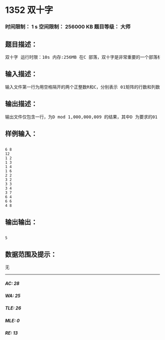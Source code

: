# 1352 双十字   
### 时间限制： 1 s     空间限制： 256000 KB     题目等级： 大师  
## 题目描述：  

<pre>
双十字 运行时限：10s 内存:256MB 在C 部落，双十字是非常重要的一个部落标志。所谓双十字，如下面两个例子，由两条水 平的和一条竖直的“1”线段组成，要求满足以下几个限制：  两条水平的线段不能在相邻的两行。  竖直线段上端必须严格高于两条水平线段，下端必须严格低于两条水平线段。  竖直线段必须将两条水平线段严格划分成相等的两半。  上方的水平线段必须严格短于下方的水平线段。 所以上面右边的例子是满足要求的最小的双十字。 现在给定一个R×C 的01 矩阵，要求计算出这个01 矩阵中有多少个双十字。 例如下面这个例子，R=6,C=8，01 矩阵如下： 我们可以找到5 个满足条件的双十字，分别如下： 注意最终的结果可能很大，只要求输出双十字的个数mod 1,000,000,009 的值。
</pre>
  
  
## 输入描述：  

<pre>
输入文件第一行为用空格隔开的两个正整数R和C，分别表示 01矩阵的行数和列数。输入文件第二行是一个非负整数N,表示01矩阵中“0”的个数。接下来的 N行，每行为用空格隔开的两个正整数x和y(1≤x≤R,1≤y≤C)，表示(x,y)是一个“0”。数据 保证N个“0”的坐标两两不同。数据保证R,C,N≤10,000,R*C≤1,000,000.对于30%的数据 R,C≤50.
</pre>
  
  
## 输出描述：  

<pre>
输出文件仅包含一行，为D mod 1,000,000,009 的结果，其中D 为要求的01 矩阵中双十字的个数。
</pre>
  
  
## 样例输入：  

<pre><code>
6 8
12
1 2
1 3
1 4
1 6
2 2
3 2
3 3
3 4
3 7
6 4
6 6
4 8
</code></pre>
  
  
## 输出输出：  

<pre><code>
5
</code></pre>
  
  
## 数据范围及提示：  

<pre>
无
</pre>
  
  
***  

##### AC: 28  
##### WA: 25  
##### TLE: 26  
##### MLE: 0  
##### RE: 13  

